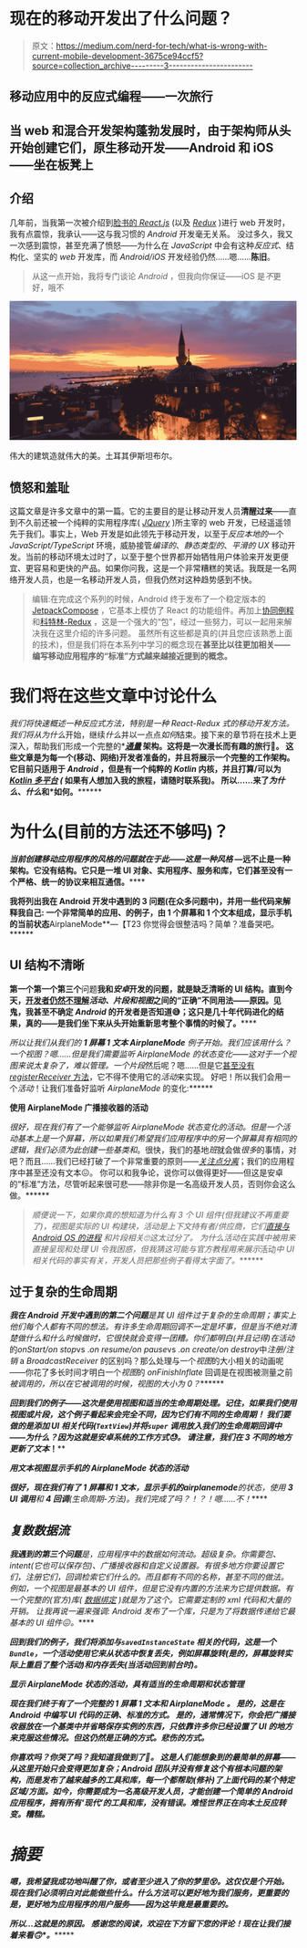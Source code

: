 # 现在的移动开发出了什么问题？

> 原文：<https://medium.com/nerd-for-tech/what-is-wrong-with-current-mobile-development-3675ce94ccf5?source=collection_archive---------3----------------------->

## 移动应用中的反应式编程——一次旅行

## 当 web 和混合开发架构蓬勃发展时，由于架构师从头开始创建它们，原生移动开发——Android 和 iOS——坐在板凳上

## 介绍

几年前，当我第一次被介绍到[脸书的 *React.js*](https://reactjs.org/tutorial/tutorial.html#overview) (以及 [*Redux*](https://redux.js.org/tutorials/essentials/part-1-overview-concepts#what-is-redux) )进行 web 开发时，我有点震惊，我承认——这与我习惯的 *Android* 开发毫无关系。
没过多久，我又一次感到震惊，甚至充满了愤怒——为什么在 *JavaScript* 中会有这种*反应式*、结构化、坚实的 *web* 开发库，而 *Android/iOS* 开发经验仍然……嗯……**陈旧**。

> 从这一点开始，我将专门谈论 *Android* ，但我向你保证——iOS 是*不*更好，哦不

![](img/b64f0853aac18f1bc1305cca66da3308.png)

伟大的建筑造就伟大的美。土耳其伊斯坦布尔。

## 愤怒和羞耻

这篇文章是许多文章中的第一篇。它的主要目的是让移动开发人员**清醒过来**——直到不久前还被一个纯粹的实用程序库( [*JQuery*](https://jquery.com/) )所主宰的 web 开发，已经遥遥领先于我们。事实上，Web 开发是如此领先于移动开发，以至于*反应本地的*一个 *JavaScript/TypeScript* 环境，威胁接管*编译的*、*静态类型的*、*平滑的 UX* 移动开发。当前的移动环境太过时了，以至于整个世界都开始牺牲用户体验来开发更便宜、更容易和更快的产品。如果你问我，这是一个非常糟糕的笑话。我既是一名网络开发人员，也是一名移动开发人员，但我仍然对这种趋势感到不快。

> 编辑:在完成这个系列的时候，Android 终于发布了一个稳定版本的 [JetpackCompose](https://developer.android.com/jetpack/compose) ，它基本上模仿了 React 的功能组件。再加上[协同例程](https://kotlinlang.org/docs/coroutines-overview.html)和[科特林-Redux](https://reduxkotlin.org/) ，这是一个强大的“包”，经过一些努力，可以一起用来解决我在这里介绍的许多问题。
> 虽然所有这些都是真的(并且您应该熟悉上面的技术)，但是我们将在本系列中学习的概念现在****甚至**比以往更加相关**——编写移动应用程序的“标准”方式越来越接近提到的概念。****

# ****我们将在这些文章中讨论什么****

****我们将快速概述一种*反应式*方法，特别是一种 *React-Redux* 式的移动开发方法。
我们将从*为什么*开始，继续*什么*并以一点点*如何*结束。接下来的章节将在技术上更深入，帮助我们形成一个完整的*[](https://proandroiddev.com/getting-started-with-mvi-architecture-on-android-b2c280b7023)**[*通量*](/@grover.vinayak0611/what-is-flux-architecture-why-facebook-used-it-and-the-comparison-with-mvc-architecture-49c01ed5d2e1) 架构。这将是一次漫长而有趣的旅行🚂。
这些文章是为每一个(移动、网络)开发者准备的，并且将展示一个完整的工作架构。它目前只适用于 *Android* ，但是有一个纯粹的 *Kotlin* 内核，并且打算/可以为 [*Kotlin 多平台*](https://blog.jetbrains.com/kotlin/2020/08/kotlin-multiplatform-mobile-goes-alpha/#:~:text=Kotlin%20Multiplatform%20Mobile%20(KMM)%20is,both%20iOS%20and%20Android%20applications.&text=It%20includes%20the%20new%20KMM,code%20in%20the%20same%20IDE.) *(* 如果有人想加入我的旅程，请随时联系我)。
所以……来了*为什么*、*什么*和*如何。********

# ******为什么(目前的方法还不够吗)？******

******当前创建移动应用程序的*风格*的问题就在于此——这是一种*风格* —远不止是一种架构。它没有结构。它只是一堆 UI 对象、实用程序、服务和库，它们甚至没有一个严格、统一的协议来相互通信。******

******我将列出我在 **Android** 开发中遇到的 **3** **问题**(在众多问题中)，并用一些代码来解释我自己:
一个非常简单的**应用**、的例子，由 **1 个屏幕**和 **1 个文本**组成，显示手机的当前状态**AirplaneMode**—【T23 你觉得会很整洁吗？简单？准备哭吧。******

## ******UI 结构不清晰******

******第一个**第一个**第三个**问题**我和*安卓*开发的问题，就是缺乏清晰的 UI 结构。直到今天，[开发者仍然不理解](https://www.reddit.com/r/androiddev/comments/5t3s5r/help_me_understand_when_to_use_fragments_vs/)*活动、*片段和*视图*之间的“正确”不同用法——原因。见鬼，我甚至不确定 *Android* 的开发者是否知道😅；这只是几十年代码进化的结果，真的——是我们坐下来从头开始重新思考整个事情的时候了。******

******所以让我们从我们的 **1 屏幕 1 文本 AirplaneMode** 例子开始。我们应该用什么？一个*视图*？嗯……但是我们需要监听 *AirplaneMode* 的状态变化——这对于一个*视图*来说太复杂了，难以管理。一个*片段*然后呢？嗯……但是它[甚至没有 *registerReceiver* 方法](https://stackoverflow.com/questions/32379106/how-to-registerreceiver-in-fragment/32379299)，它不得不使用它的*活动*来实现。
好吧！所以我们会用一个*活动*！让我们准备好监听 *AirplaneMode* 的变化:******

******使用 AirplaneMode 广播接收器的活动******

******很好，现在我们有了一个能够监听 *AirplaneMode* 状态变化的*活动*。但是一个*活动*基本上是一个屏幕，所以如果我们希望我们应用程序中的另一个屏幕具有相同的逻辑，我们必须为此创建一些基类*和*。很快，我们的基地*班*就会做*很多*的事情，对吧？而且……我们已经打破了一个非常重要的原则——[*关注点分离*](https://en.wikipedia.org/wiki/Separation_of_concerns)；我们的应用程序中甚至还没有文本😖。
你可以和我争论，说你可以做得更好——但这是安卓的“标准”方法，尽管听起来很可悲——除非你是一名高级开发人员，否则你会这么做。******

> ******顺便说一下，如果你真的想知道为什么有 3 个 UI 组件(但我建议*不再重要了)，*视图*是实际的 UI 构建块，*活动*是*上下文*持有者/供应商，它们[直接与 *Android* *OS* 的*进程*](https://developer.android.com/guide/components/activities/process-lifecycle) *和片段*相关🙄这太过分了。
> 为什么*活动*在实践中被用来直接呈现和处理 UI 令我困惑，但我猜这可能与官方教程用来展示*活动*中 UI 相关代码的事实有关，开发人员把那些例子看得太字面了。*******

## ******过于复杂的生命周期******

******我在 *Android* 开发中遇到的**第二个问题**是其 UI 组件过于复杂的生命周期；事实上他们每个人都有不同的想法。有许多生命周期回调不一定是坏事，但是当不绝对清楚做什么和什么时候做时，它很快就会变得一团糟。你们都明白(并且记得)在*活动*的*onStart/on stop*vs .*on resume/on pause*vs .*on create/on destroy*中*注册/注销* a *BroadcastReceiver* 的区别吗？那么处理与一个*视图*的大小相关的动画呢——你花了多长时间才明白一个*视图*的 *onFinishInflate* 回调是在视图被测量之前*被调用的，所以在它被调用的时候，*视图*的大小为 0？*******

*****回到我们的例子——这次是使用*视图*和适当的生命周期处理。记住，如果我们使用*视图*或*片段*，这个例子看起来会*完全不同，因为它们有不同的生命周期！
我们要做的是添加 UI 相关代码(`TextView`)并将`super` 调用放入我们的生命周期回调中——为什么？因为这就是安卓系统的工作方式😓。
请注意，我们在 **3** 不同的地方更新了*文本*！******

*****用文本视图显示手机的 AirplaneMode 状态的活动*****

*****很好，现在我们有了 **1 屏幕**和 **1 文本**，显示手机的**airplanemode**的状态，使用 **3 UI 调用**和 **4 回调**(生命周期-方法)。我们完成了吗？！？！嗯……不！*****

## *****复数数据流*****

*****我遇到的第三个**问题**是，应用程序中的数据如何流动。超级复杂。你需要*包、intent*(它也可以保存*包*)、*广播接收器*和*自定义设置器。*有*很多*地方你要*设置*它们，*注册*它们，*回调*检索它们什么的。而且都有不同的名称，甚至不同的做法。
例如，一个*视图*是最基本的 UI 组件，但是它没有内置的方法来为它提供*数据*。有一个完整的(官方)库( [*数据绑定*](https://developer.android.com/topic/libraries/data-binding) )就是为了这个。它需要定制的 xml 代码和大量的开销。
让我再说一遍来强调: *Android* 发布了一个库，只是为了将*数据*传递给它最基本的 UI 组件😖。*****

*****回到我们的例子，我们将添加与`savedInstanceState` 相关的代码，这是一个`Bundle`，一个*活动*使用它来从*状态*中恢复丢失，例如屏幕旋转(是的，屏幕旋转实际上重启了整个*活动*)和内存丢失(当*活动*回到前台时)。*****

*****显示 AirplaneMode 状态的活动，具有适当的生命周期和状态管理*****

*****现在我们终于有了一个完整的 **1 屏幕 1 文本**和 **AirplaneMode** 。
是的，这是在 *Android* 中编写 UI 代码的正确、标准的方式。
是的，通常情况下，你会把*广播接收器*放在一个基类*中*并省略*保存实例*的东西，只依靠*许多*你已经设置了 UI 的地方来克服这些情况。但这仍然是正确的方式。悲伤的方式。*****

*****你喜欢吗？你哭了吗？我知道我做到了😤。
这是人们能想象到的最简单的*屏幕*——从这里开始只会变得更加复杂；Android 团队并没有修复这个有根本问题的架构，而是发布了越来越多的工具和库，每一个都帮助(修补)了上面代码的某个特定区域/方面。如今，你需要成为一名高级开发人员，才能创建一个简单的 Android 应用程序，拥有所有‘现代’的工具和库，没有错误。难怪世界正在向本土反应转变。糟糕。*****

# *****摘要*****

*****嗯，我希望我成功地叫醒了你，或者至少进入了你的梦里😵。这仅仅是个开始。现在我们必须明白对此能做些什么。什么方法可以更好地为我们服务，更重要的是，更好地为应用程序的用户服务——因为这毕竟是最重要的。*****

*****所以…这就是*的原因。* 感谢您的阅读，欢迎在下方留下您的评论！现在让我们接着来看**🙃*。********